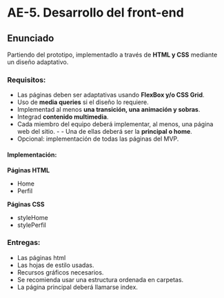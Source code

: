 # AE-5. Desarrollo del front-end

## Enunciado

Partiendo del prototipo, implementadlo a través de **HTML y CSS** mediante un diseño adaptativo.

### Requisitos:

- Las páginas deben ser adaptativas usando **FlexBox y/o CSS Grid**.
- Uso de **media queries** si el diseño lo requiere.
- Implementad al menos **una transición, una animación y sobras**.
- Integrad **contenido multimedia**.
- Cada miembro del equipo deberá implementar, al menos, una página web del sitio. - - Una de ellas deberá ser la **principal o home**.
- Opcional: implementación de todas las páginas del MVP.
 
#### Implementación:

**Páginas HTML**

- Home
- Perfil

**Páginas CSS**

- styleHome
- stylePerfil

### Entregas:

- Las páginas html
- Las hojas de estilo usadas.
- Recursos gráficos necesarios.
- Se recomienda usar una estructura ordenada en carpetas. 
- La página principal deberá llamarse index.